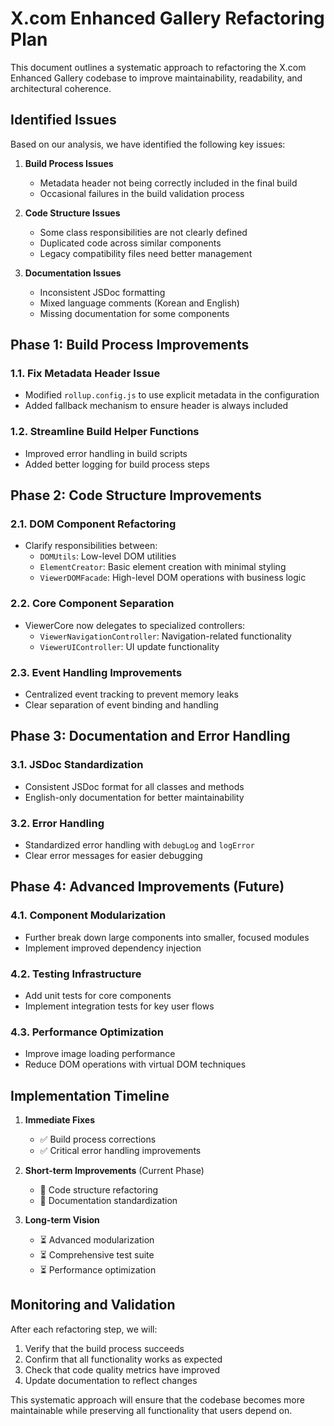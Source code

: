 # X.com Enhanced Gallery Refactoring Plan

This document outlines a systematic approach to refactoring the X.com Enhanced Gallery codebase to improve maintainability, readability, and architectural coherence.

## Identified Issues

Based on our analysis, we have identified the following key issues:

1. **Build Process Issues**
   - Metadata header not being correctly included in the final build
   - Occasional failures in the build validation process

2. **Code Structure Issues**
   - Some class responsibilities are not clearly defined
   - Duplicated code across similar components
   - Legacy compatibility files need better management

3. **Documentation Issues**
   - Inconsistent JSDoc formatting
   - Mixed language comments (Korean and English)
   - Missing documentation for some components

## Phase 1: Build Process Improvements

### 1.1. Fix Metadata Header Issue
- Modified `rollup.config.js` to use explicit metadata in the configuration
- Added fallback mechanism to ensure header is always included

### 1.2. Streamline Build Helper Functions
- Improved error handling in build scripts
- Added better logging for build process steps

## Phase 2: Code Structure Improvements

### 2.1. DOM Component Refactoring
- Clarify responsibilities between:
  - `DOMUtils`: Low-level DOM utilities
  - `ElementCreator`: Basic element creation with minimal styling
  - `ViewerDOMFacade`: High-level DOM operations with business logic

### 2.2. Core Component Separation
- ViewerCore now delegates to specialized controllers:
  - `ViewerNavigationController`: Navigation-related functionality
  - `ViewerUIController`: UI update functionality

### 2.3. Event Handling Improvements
- Centralized event tracking to prevent memory leaks
- Clear separation of event binding and handling

## Phase 3: Documentation and Error Handling

### 3.1. JSDoc Standardization
- Consistent JSDoc format for all classes and methods
- English-only documentation for better maintainability

### 3.2. Error Handling
- Standardized error handling with `debugLog` and `logError`
- Clear error messages for easier debugging

## Phase 4: Advanced Improvements (Future)

### 4.1. Component Modularization
- Further break down large components into smaller, focused modules
- Implement improved dependency injection

### 4.2. Testing Infrastructure
- Add unit tests for core components
- Implement integration tests for key user flows

### 4.3. Performance Optimization
- Improve image loading performance
- Reduce DOM operations with virtual DOM techniques

## Implementation Timeline

1. **Immediate Fixes**
   - ✅ Build process corrections
   - ✅ Critical error handling improvements

2. **Short-term Improvements** (Current Phase)
   - 🔄 Code structure refactoring
   - 🔄 Documentation standardization

3. **Long-term Vision**
   - ⏳ Advanced modularization
   - ⏳ Comprehensive test suite
   - ⏳ Performance optimization

## Monitoring and Validation

After each refactoring step, we will:

1. Verify that the build process succeeds
2. Confirm that all functionality works as expected
3. Check that code quality metrics have improved
4. Update documentation to reflect changes

This systematic approach will ensure that the codebase becomes more maintainable while preserving all functionality that users depend on.
